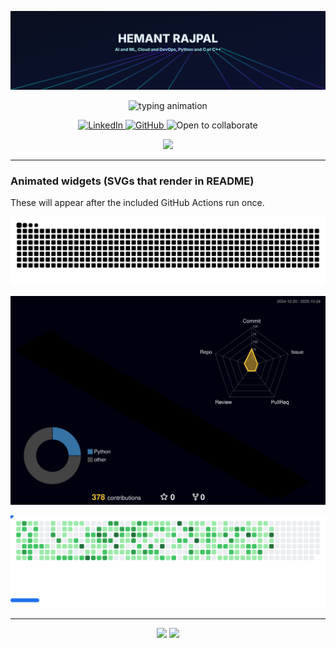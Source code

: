 <!-- Profile README for Hemant Rajpal -->
<p align="center">
  <img src="./banner-neon-grid.svg" alt="Neon grid banner" />
</p>

<p align="center">
  <img src="https://readme-typing-svg.herokuapp.com?size=24&duration=3500&pause=800&center=true&vCenter=true&width=900&lines=AI+%7C+ML+Enthusiast;Cloud+%7C+DevOps;Python+%7C+C%2FC%2B%2B;Always+learning,+always+building" alt="typing animation" />
</p>

<p align="center">
  <a href="https://www.linkedin.com/in/hemantrajpal9018/">
    <img alt="LinkedIn" src="https://img.shields.io/badge/LinkedIn-0A66C2?logo=linkedin&logoColor=white&style=for-the-badge">
  </a>
  <a href="https://github.com/HemantRajpal-9018">
    <img alt="GitHub" src="https://img.shields.io/badge/GitHub-111111?logo=github&logoColor=white&style=for-the-badge">
  </a>
  <img alt="Open to collaborate" src="https://img.shields.io/badge/Open%20to%20collab-🚀-00ffd5?style=for-the-badge">
</p>

<p align="center">
  <img src="https://skillicons.dev/icons?i=python,cpp,aws,azure,docker,kubernetes,tensorflow,pytorch,git,linux,fastapi,vscode" />
</p>

---

### Animated widgets (SVGs that render in README)
These will appear after the included GitHub Actions run once.

<!-- Snake -->
<p align="center">
  <picture>
    <source media="(prefers-color-scheme: dark)" srcset="assets/snake-dark.svg" />
    <source media="(prefers-color-scheme: light)" srcset="assets/snake.svg" />
    <img alt="github-snake" src="assets/snake.svg" />
  </picture>
</p>

<!-- 3D Contributions -->
<p align="center">
  <img src="profile-3d-contrib/profile-night-rainbow.svg" alt="3D contributions" />
</p>

<!-- Breakout game from contributions -->
<p align="center">
  <picture>
    <source media="(prefers-color-scheme: dark)" srcset="images/breakout-dark.svg" />
    <source media="(prefers-color-scheme: light)" srcset="images/breakout-light.svg" />
    <img alt="Breakout from contributions" src="images/breakout-light.svg" />
  </picture>
</p>

---

<p align="center">
  <img src="https://github-readme-stats.vercel.app/api?username=HemantRajpal-9018&show_icons=true&theme=radical" height="165" />
  <img src="https://github-readme-streak-stats.herokuapp.com/?user=HemantRajpal-9018&theme=radical" height="165" />
</p>

<!-- Alternative banners you can switch to -->
<!-- Replace the first <img> with one of these: banner-matrix.svg or banner-glitch.svg -->